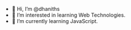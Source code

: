 - 👋 Hi, I’m @dhaniths
- 👀 I’m interested in learning Web Technologies.
- 🌱 I’m currently learning JavaScript.

<!---
dhaniths/dhaniths is a ✨ special ✨ repository because its `README.md` (this file) appears on your GitHub profile.
You can click the Preview link to take a look at your changes.
--->
